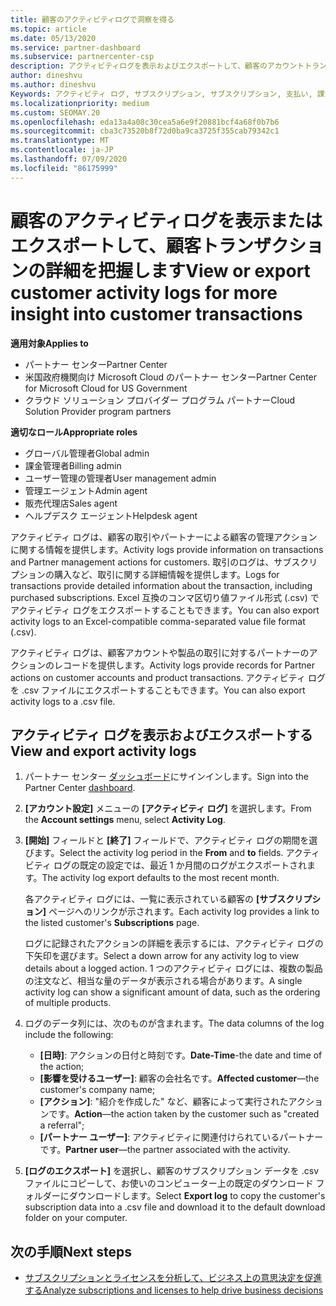 ```yaml
---
title: 顧客のアクティビティログで洞察を得る
ms.topic: article
ms.date: 05/13/2020
ms.service: partner-dashboard
ms.subservice: partnercenter-csp
description: アクティビティログを表示およびエクスポートして、顧客のアカウントトランザクションやその他の顧客関連のパートナー管理アクティビティに関する洞察を得る方法について説明します。
author: dineshvu
ms.author: dineshvu
Keywords: アクティビティ ログ, サブスクリプション, サブスクリプション, 支払い, 課金, トランザクション
ms.localizationpriority: medium
ms.custom: SEOMAY.20
ms.openlocfilehash: eda13a4a08c30cea5a6e9f20881bcf4a68f0b7b6
ms.sourcegitcommit: cba3c73520b8f72d0ba9ca3725f355cab79342c1
ms.translationtype: MT
ms.contentlocale: ja-JP
ms.lasthandoff: 07/09/2020
ms.locfileid: "86175999"
---
```

# <a name="view-or-export-customer-activity-logs-for-more-insight-into-customer-transactions"></a><span data-ttu-id="f1492-104">顧客のアクティビティログを表示またはエクスポートして、顧客トランザクションの詳細を把握します</span><span class="sxs-lookup"><span data-stu-id="f1492-104">View or export customer activity logs for more insight into customer transactions</span></span>

<span data-ttu-id="f1492-105">**適用対象**</span><span class="sxs-lookup"><span data-stu-id="f1492-105">**Applies to**</span></span>

- <span data-ttu-id="f1492-106">パートナー センター</span><span class="sxs-lookup"><span data-stu-id="f1492-106">Partner Center</span></span>
- <span data-ttu-id="f1492-107">米国政府機関向け Microsoft Cloud のパートナー センター</span><span class="sxs-lookup"><span data-stu-id="f1492-107">Partner Center for Microsoft Cloud for US Government</span></span>
- <span data-ttu-id="f1492-108">クラウド ソリューション プロバイダー プログラム パートナー</span><span class="sxs-lookup"><span data-stu-id="f1492-108">Cloud Solution Provider program partners</span></span>

<span data-ttu-id="f1492-109">**適切なロール**</span><span class="sxs-lookup"><span data-stu-id="f1492-109">**Appropriate roles**</span></span>

- <span data-ttu-id="f1492-110">グローバル管理者</span><span class="sxs-lookup"><span data-stu-id="f1492-110">Global admin</span></span>
- <span data-ttu-id="f1492-111">課金管理者</span><span class="sxs-lookup"><span data-stu-id="f1492-111">Billing admin</span></span>
- <span data-ttu-id="f1492-112">ユーザー管理の管理者</span><span class="sxs-lookup"><span data-stu-id="f1492-112">User management admin</span></span>
- <span data-ttu-id="f1492-113">管理エージェント</span><span class="sxs-lookup"><span data-stu-id="f1492-113">Admin agent</span></span>
- <span data-ttu-id="f1492-114">販売代理店</span><span class="sxs-lookup"><span data-stu-id="f1492-114">Sales agent</span></span>
- <span data-ttu-id="f1492-115">ヘルプデスク エージェント</span><span class="sxs-lookup"><span data-stu-id="f1492-115">Helpdesk agent</span></span>

<span data-ttu-id="f1492-116">アクティビティ ログは、顧客の取引やパートナーによる顧客の管理アクションに関する情報を提供します。</span><span class="sxs-lookup"><span data-stu-id="f1492-116">Activity logs provide information on transactions and Partner management actions for customers.</span></span> <span data-ttu-id="f1492-117">取引のログは、サブスクリプションの購入など、取引に関する詳細情報を提供します。</span><span class="sxs-lookup"><span data-stu-id="f1492-117">Logs for transactions provide detailed information about the transaction, including purchased subscriptions.</span></span> <span data-ttu-id="f1492-118">Excel 互換のコンマ区切り値ファイル形式 (.csv) でアクティビティ ログをエクスポートすることもできます。</span><span class="sxs-lookup"><span data-stu-id="f1492-118">You can also export activity logs to an Excel-compatible comma-separated value file format (.csv).</span></span>

<span data-ttu-id="f1492-119">アクティビティ ログは、顧客アカウントや製品の取引に対するパートナーのアクションのレコードを提供します。</span><span class="sxs-lookup"><span data-stu-id="f1492-119">Activity logs provide records for Partner actions on customer accounts and product transactions.</span></span> <span data-ttu-id="f1492-120">アクティビティ ログを .csv ファイルにエクスポートすることもできます。</span><span class="sxs-lookup"><span data-stu-id="f1492-120">You can also export activity logs to a .csv file.</span></span>

## <a name="view-and-export-activity-logs"></a><span data-ttu-id="f1492-121">アクティビティ ログを表示およびエクスポートする</span><span class="sxs-lookup"><span data-stu-id="f1492-121">View and export activity logs</span></span>

1. <span data-ttu-id="f1492-122">パートナー センター [ダッシュボード](https://partner.microsoft.com/dashboard)にサインインします。</span><span class="sxs-lookup"><span data-stu-id="f1492-122">Sign into the Partner Center [dashboard](https://partner.microsoft.com/dashboard).</span></span>

2. <span data-ttu-id="f1492-123">**[アカウント設定]** メニューの **[アクティビティ ログ]** を選択します。</span><span class="sxs-lookup"><span data-stu-id="f1492-123">From the **Account settings** menu, select **Activity Log**.</span></span>

3. <span data-ttu-id="f1492-124">**[開始]** フィールドと **[終了]** フィールドで、アクティビティ ログの期間を選びます。</span><span class="sxs-lookup"><span data-stu-id="f1492-124">Select the activity log period in the **From** and **to** fields.</span></span> <span data-ttu-id="f1492-125">アクティビティ ログの既定の設定では、最近 1 か月間のログがエクスポートされます。</span><span class="sxs-lookup"><span data-stu-id="f1492-125">The activity log export defaults to the most recent month.</span></span>

   <span data-ttu-id="f1492-126">各アクティビティ ログには、一覧に表示されている顧客の **[サブスクリプション]** ページへのリンクが示されます。</span><span class="sxs-lookup"><span data-stu-id="f1492-126">Each activity log provides a link to the listed customer's **Subscriptions** page.</span></span>

   <span data-ttu-id="f1492-127">ログに記録されたアクションの詳細を表示するには、アクティビティ ログの下矢印を選びます。</span><span class="sxs-lookup"><span data-stu-id="f1492-127">Select a down arrow for any activity log to view details about a logged action.</span></span> <span data-ttu-id="f1492-128">1 つのアクティビティ ログには、複数の製品の注文など、相当な量のデータが表示される場合があります。</span><span class="sxs-lookup"><span data-stu-id="f1492-128">A single activity log can show a significant amount of data, such as the ordering of multiple products.</span></span>

4. <span data-ttu-id="f1492-129">ログのデータ列には、次のものが含まれます。</span><span class="sxs-lookup"><span data-stu-id="f1492-129">The data columns of the log include the following:</span></span>
   - <span data-ttu-id="f1492-130">**[日時]**: アクションの日付と時刻です。</span><span class="sxs-lookup"><span data-stu-id="f1492-130">**Date-Time**-the date and time of the action;</span></span>
   - <span data-ttu-id="f1492-131">**[影響を受けるユーザー]**: 顧客の会社名です。</span><span class="sxs-lookup"><span data-stu-id="f1492-131">**Affected customer**—the customer's company name;</span></span>
   - <span data-ttu-id="f1492-132">**[アクション]**: "紹介を作成した" など、顧客によって実行されたアクションです。</span><span class="sxs-lookup"><span data-stu-id="f1492-132">**Action**—the action taken by the customer such as "created a referral";</span></span>
   - <span data-ttu-id="f1492-133">**[パートナー ユーザー]**: アクティビティに関連付けられているパートナーです。</span><span class="sxs-lookup"><span data-stu-id="f1492-133">**Partner user**—the partner associated with the activity.</span></span>

5. <span data-ttu-id="f1492-134">**[ログのエクスポート]** を選択し、顧客のサブスクリプション データを .csv ファイルにコピーして、お使いのコンピューター上の既定のダウンロード フォルダーにダウンロードします。</span><span class="sxs-lookup"><span data-stu-id="f1492-134">Select **Export log** to copy the customer's subscription data into a .csv file and download it to the default download folder on your computer.</span></span>

## <a name="next-steps"></a><span data-ttu-id="f1492-135">次の手順</span><span class="sxs-lookup"><span data-stu-id="f1492-135">Next steps</span></span>

- [<span data-ttu-id="f1492-136">サブスクリプションとライセンスを分析して、ビジネス上の意思決定を促進する</span><span class="sxs-lookup"><span data-stu-id="f1492-136">Analyze subscriptions and licenses to help drive business decisions</span></span>](analyze-subscriptions-licenses.md)
